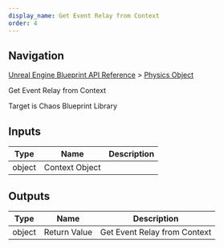 ```yaml
---
display_name: Get Event Relay from Context
order: 4
---
```

## Navigation

[Unreal Engine Blueprint API Reference](https://dev.epicgames.com/documentation/en-us/unreal-engine/BlueprintAPI) > [Physics Object](https://dev.epicgames.com/documentation/en-us/unreal-engine/BlueprintAPI/PhysicsObject)

Get Event Relay from Context

Target is Chaos Blueprint Library

## Inputs

| Type | Name | Description |
| --- | --- | --- |
| object | Context Object |  |

## Outputs

| Type | Name | Description |
| --- | --- | --- |
| object | Return Value | Get Event Relay from Context |
